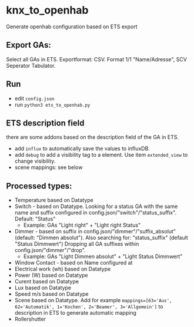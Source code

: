 # knx_to_openhab
Generate openhab configuration based on ETS export

## Export GAs:
Select all GAs in ETS. Exportformat: CSV. Format 1/1 "Name/Adresse", SCV Seperator Tabulator.

## Run
- edit `config.json`
- run `python3 ets_to_openhab.py`

## ETS description field

there are some addons based on the description field of the GA in ETS.
- add `influx` to automatically save the values to influxDB.
- add `debug` to add a visibility tag to a element. Use item `extended_view` to change visibility.
- scene mappings: see below

## Processed types:
- Temperature  based on Datatype
- Switch - based on Datatype. Looking for a status GA with the same name and suffix configured in config.json/"switch"/"status_suffix". Default: "Status" 
    - Example: GAs "Light right" + "Light right Status"
- Dimmer - based on suffix in config.json/"dimmer"/"suffix_absolut" (default: "Dimmen absolut"). Also searching for: "status_suffix" (default "Status Dimmwert") Dropping all GA suffixes within config.json/"dimmer"/"drop".
    -  Example: GAs "Light Dimmen absolut" + "Light Status Dimmwert"
- Window Contact - based on Name configured at 
- Electrical work (wh) based on Datatype    
- Power (W) based on Datatype
- Curent based on Datatype
- Lux based on Datatype
- Speed m/s based on Datatype
- Scene based on Datatype. Add for example `mappings=[63='Aus', 62='Automatik', 1='Kochen', 2='Beamer', 3='Allgemein']` to description in ETS to generate automatic mapping
- Rollershutter 

